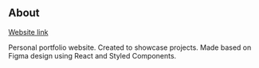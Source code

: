 ## About


<a href="https://mikekalinowski.github.io/">Website link</a>


Personal portfolio website. Created to showcase projects. Made based on Figma design using React and Styled Components. 